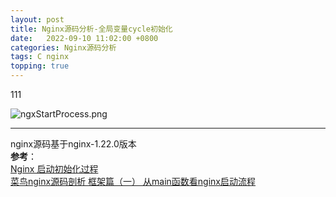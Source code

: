 ```yaml
---
layout: post
title: Nginx源码分析-全局变量cycle初始化
date:   2022-09-10 11:02:00 +0800
categories: Nginx源码分析
tags: C nginx
topping: true
---
```

 
111


![ngxStartProcess.png]({{site.baseurl}}/styles/images/nginx/ngxStartProcess.png)  


---
nginx源码基于nginx-1.22.0版本  
**参考**：  
[Nginx 启动初始化过程](https://www.kancloud.cn/digest/understandingnginx/202596)   
[菜鸟nginx源码剖析 框架篇（一） 从main函数看nginx启动流程](https://blog.csdn.net/chen19870707/article/details/41050379)  
